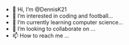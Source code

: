 - 👋 Hi, I’m @DennisK21
- 👀 I’m interested in coding and football...
- 🌱 I’m currently learning computer science...
- 💞️ I’m looking to collaborate on ...
- 📫 How to reach me ...

<!---
DennisK21/DennisK21 is a ✨ special ✨ repository because its `README.md` (this file) appears on your GitHub profile.
You can click the Preview link to take a look at your changes.
--->
